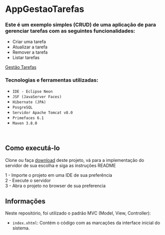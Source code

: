 # AppGestaoTarefas

### Este é um exemplo simples (CRUD) de uma aplicação de para gerenciar tarefas com as seguintes funcionalidades:
- Criar uma tarefa
- Atualizar a tarefa
- Remover a tarefa
- Listar tarefas 

[Gestão Tarefas](url_HEROKU)

### Tecnologias e ferramentas utilizadas:
- `IDE - Eclipse Neon`
- `JSF (JavaServer Faces)`
- `Hibernate (JPA)`
- `PosgreSQL`
- `Servidor Apache Tomcat v8.0`
- `Primefaces 6.1`
- `Maven 3.8.0`

<br>

## Como executá-lo

Clone ou faça [download](https://github.com/NatanaeLuiz/AppGestaoTarefas/archive/refs/heads/main.zip) deste projeto, vá para a implementação do servidor de sua escolha e siga as instruções README

1 - Importe o projeto em uma IDE de sua preferência<br>
2 - Execute o servidor<br>
3 - Abra o projeto no browser de sua preferencia

## Informações

Neste repositório, foi utilizado o padrão MVC (Model, View, Controller):

- `index.xhtml`:
    Contém o código com as marcações da interface inicial do sistema.
